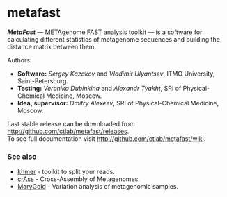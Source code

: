 metafast
========

***MetaFast*** — METAgenome FAST analysis toolkit — is a software for calculating different statistics 
of metagenome sequences and building the distance matrix between them.

Authors:
* **Software:** *Sergey Kazakov* and *Vladimir Ulyantsev*, ITMO University, Saint-Petersburg.
* **Testing:** *Veronika Dubinkina* and *Alexandr Tyakht*, SRI of Physical-Chemical Medicine, Moscow.
* **Idea, supervisor:** *Dmitry Alexeev*, SRI of Physical-Chemical Medicine, Moscow.


Last stable release can be downloaded from <http://github.com/ctlab/metafast/releases>.<br/>
To see full documentation visit <http://github.com/ctlab/metafast/wiki>.


### See also

* [khmer](https://github.com/ged-lab/khmer) - toolkit to split your reads.
* [crAss](http://edwards.sdsu.edu/crass/) - Cross-Assembly of Metagenomes.
* [MaryGold](http://sourceforge.net/projects/metavar/) - Variation analysis of metagenomic samples.

